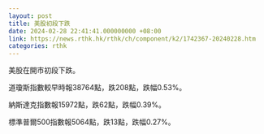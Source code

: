 ```yaml
---
layout: post
title: 美股初段下跌
date: 2024-02-28 22:41:41.000000000 +08:00
link: https://news.rthk.hk/rthk/ch/component/k2/1742367-20240228.htm
categories: rthk
---
```


美股在開市初段下跌。

道瓊斯指數較早時報38764點，跌208點，跌幅0.53%。

納斯達克指數報15972點，跌62點，跌幅0.39%。

標準普爾500指數報5064點，跌13點，跌幅0.27%。
